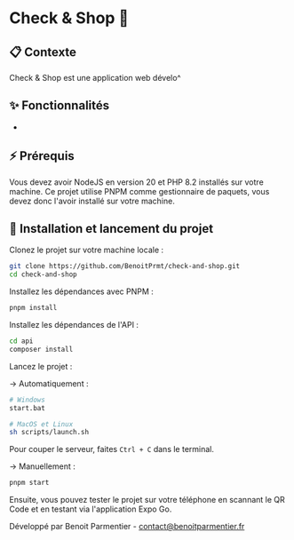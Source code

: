 # Check & Shop 🛒

## 📋 Contexte
Check & Shop est une application web dévelo^

## ✨ Fonctionnalités
-

## ⚡️️ Prérequis
Vous devez avoir NodeJS en version 20 et PHP 8.2 installés sur votre machine.
Ce projet utilise PNPM comme gestionnaire de paquets, vous devez donc l'avoir installé sur votre machine.

## 🚀 Installation et lancement du projet

Clonez le projet sur votre machine locale :
```bash
git clone https://github.com/BenoitPrmt/check-and-shop.git
cd check-and-shop
```

Installez les dépendances avec PNPM :
```bash
pnpm install
```

Installez les dépendances de l'API :
```bash
cd api
composer install
```

Lancez le projet :

-> Automatiquement :
```bash
# Windows
start.bat

# MacOS et Linux
sh scripts/launch.sh
```

Pour couper le serveur, faites `Ctrl + C` dans le terminal.

-> Manuellement :
```bash
pnpm start
```

Ensuite, vous pouvez tester le projet sur votre téléphone en scannant le QR Code et en testant via l'application Expo Go.

Développé par Benoit Parmentier - contact@benoitparmentier.fr